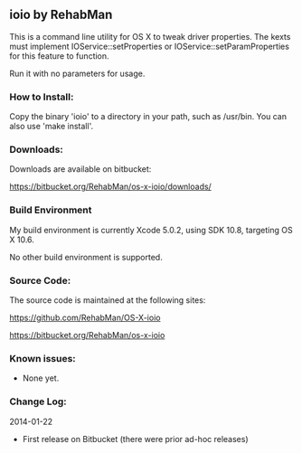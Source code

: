## ioio by RehabMan

This is a command line utility for OS X to tweak driver properties.  The kexts must implement IOService::setProperties or IOService::setParamProperties for this feature to function.

Run it with no parameters for usage.


### How to Install:

Copy the binary 'ioio' to a directory in your path, such as /usr/bin.  You can also use 'make install'.


### Downloads:

Downloads are available on bitbucket:

https://bitbucket.org/RehabMan/os-x-ioio/downloads/


### Build Environment

My build environment is currently Xcode 5.0.2, using SDK 10.8, targeting OS X 10.6.

No other build environment is supported.


### Source Code:

The source code is maintained at the following sites:

https://github.com/RehabMan/OS-X-ioio

https://bitbucket.org/RehabMan/os-x-ioio


### Known issues:

- None yet.


### Change Log:

2014-01-22

- First release on Bitbucket (there were prior ad-hoc releases)

